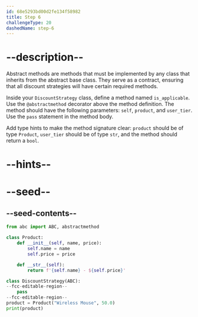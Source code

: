 ```yaml
---
id: 68e5293bd00d2fe134f58982
title: Step 6
challengeType: 20
dashedName: step-6
---
```


# --description--

Abstract methods are methods that must be implemented by any class that inherits from the abstract base class. They serve as a contract, ensuring that all discount strategies will have certain required methods.

Inside your `DiscountStrategy` class, define a method named `is_applicable`. Use the `@abstractmethod` decorator above the method definition. The method should have the following parameters: `self`, `product`, and `user_tier`. Use the `pass` statement in the method body.

Add type hints to make the method signature clear: `product` should be of type `Product`, `user_tier` should be of type `str`, and the method should return a `bool`.

# --hints--

# --seed--

## --seed-contents--

```py
from abc import ABC, abstractmethod

class Product:
    def __init__(self, name, price):
        self.name = name
        self.price = price

    def __str__(self):
        return f'{self.name} - ${self.price}'

class DiscountStrategy(ABC):
--fcc-editable-region--
    pass
--fcc-editable-region--
product = Product("Wireless Mouse", 50.0)
print(product)
```
